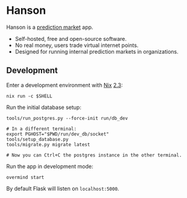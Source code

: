# Hanson

Hanson is a [prediction market][prediction-market] app.

 * Self-hosted, free and open-source software.
 * No real money, users trade virtual internet points.
 * Designed for running internal prediction markets in organizations.

## Development

Enter a development environment with [Nix][nix] [2.3][nix-2.3]:

    nix run -c $SHELL

Run the initial database setup:

    tools/run_postgres.py --force-init run/db_dev

    # In a different terminal:
    export PGHOST="$PWD/run/dev_db/socket"
    tools/setup_database.py
    tools/migrate.py migrate latest

    # Now you can Ctrl+C the postgres instance in the other terminal.

Run the app in development mode:

    overmind start

By default Flask will listen on `localhost:5000`.

[prediction-market]: https://en.wikipedia.org/wiki/Prediction_market
[nix]:               https://nixos.org/
[nix-2.3]:           https://releases.nixos.org/?prefix=nix/nix-2.3/
